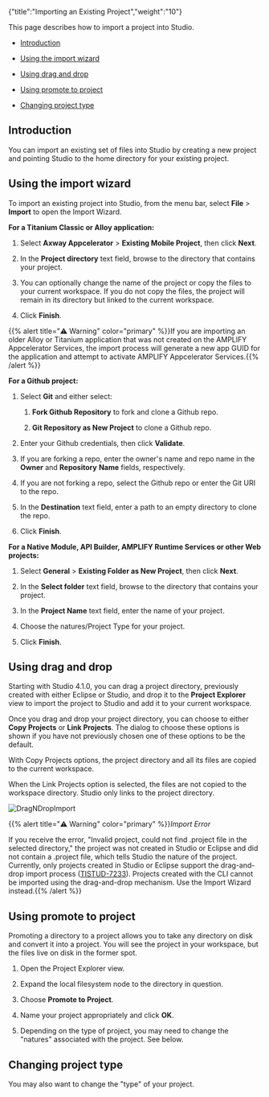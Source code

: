 {"title":"Importing an Existing Project","weight":"10"}

This page describes how to import a project into Studio.

* [Introduction](#introduction)

* [Using the import wizard](#using-the-import-wizard)

* [Using drag and drop](#using-drag-and-drop)

* [Using promote to project](#using-promote-to-project)

* [Changing project type](#changing-project-type)

## Introduction

You can import an existing set of files into Studio by creating a new project and pointing Studio to the home directory for your existing project.

## Using the import wizard

To import an existing project into Studio, from the menu bar, select **File** > **Import** to open the Import Wizard.

**For a Titanium Classic or Alloy application:**

1. Select **Axway Appcelerator** > **Existing Mobile Project**, then click **Next**.

2. In the **Project directory** text field, browse to the directory that contains your project.

3. You can optionally change the name of the project or copy the files to your current workspace. If you do not copy the files, the project will remain in its directory but linked to the current workspace.

4. Click **Finish**.

{{% alert title="⚠️ Warning" color="primary" %}}If you are importing an older Alloy or Titanium application that was not created on the AMPLIFY Appcelerator Services, the import process will generate a new app GUID for the application and attempt to activate AMPLIFY Appcelerator Services.{{% /alert %}}

**For a Github project:**

1. Select **Git** and either select:

    1. **Fork Github Repository** to fork and clone a Github repo.

    2. **Git Repository as New Project** to clone a Github repo.

2. Enter your Github credentials, then click **Validate**.

3. If you are forking a repo, enter the owner's name and repo name in the **Owner** and **Repository** **Name** fields, respectively.

4. If you are not forking a repo, select the Github repo or enter the Git URI to the repo.

5. In the **Destination** text field, enter a path to an empty directory to clone the repo.

6. Click **Finish**.

**For a Native Module, API Builder, AMPLIFY Runtime Services or other Web projects:**

1. Select **General** > **Existing Folder as New Project**, then click **Next**.

2. In the **Select folder** text field, browse to the directory that contains your project.

3. In the **Project Name** text field, enter the name of your project.

4. Choose the natures/Project Type for your project.

5. Click **Finish**.

## Using drag and drop

Starting with Studio 4.1.0, you can drag a project directory, previously created with either Eclipse or Studio, and drop it to the **Project Explorer** view to import the project to Studio and add it to your current workspace.

Once you drag and drop your project directory, you can choose to either **Copy Projects** or **Link Projects**. The dialog to choose these options is shown if you have not previously chosen one of these options to be the default.

With Copy Projects options, the project directory and all its files are copied to the current workspace.

When the Link Projects option is selected, the files are not copied to the workspace directory. Studio only links to the project directory.

![DragNDropImport](/Images/appc/download/attachments/30083309/DragNDropImport.png)

{{% alert title="⚠️ Warning" color="primary" %}}*Import Error*

If you receive the error, "Invalid project, could not find .project file in the selected directory," the project was not created in Studio or Eclipse and did not contain a .project file, which tells Studio the nature of the project. Currently, only projects created in Studio or Eclipse support the drag-and-drop import process ([TISTUD-7233](https://jira.appcelerator.org/browse/TISTUD-7233)). Projects created with the CLI cannot be imported using the drag-and-drop mechanism. Use the Import Wizard instead.{{% /alert %}}

## Using promote to project

Promoting a directory to a project allows you to take any directory on disk and convert it into a project. You will see the project in your workspace, but the files live on disk in the former spot.

1. Open the Project Explorer view.

2. Expand the local filesystem node to the directory in question.

3. Choose **Promote to Project**.

4. Name your project appropriately and click **OK**.

5. Depending on the type of project, you may need to change the "natures" associated with the project. See below.

## Changing project type

You may also want to change the "type" of your project.
